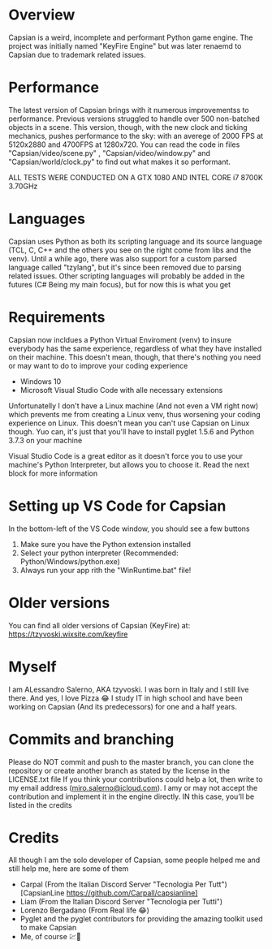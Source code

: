 # Overview
Capsian is a weird, incomplete and performant Python game engine.
The project was initially named "KeyFire Engine" but was later renaemd to Capsian due to trademark related issues.

# Performance
The latest version of Capsian brings with it numerous improvementss to performance.
Previous versions struggled to handle over 500 non-batched objects in a scene. This version, though, with the new clock and ticking mechanics, pushes performance to the sky: with an averege of 2000 FPS at 5120x2880 and 4700FPS at 1280x720. You can read the code in files "Capsian/video/scene.py" , "Capsian/video/window.py" and "Capsian/world/clock.py" to find out what makes it so performant. 

ALL TESTS WERE CONDUCTED ON A GTX 1080 AND INTEL CORE i7 8700K 3.70GHz

# Languages
Capsian uses Python as both its scripting language and its source language (TCL, C, C++ and the others you see on the right come from libs and the venv).
Until a while ago, there was also support for a custom parsed language called "tzylang", but it's since been removed due to parsing related issues. 
Other scripting languages will probably be added in the futures (C# Being my main focus), but for now this is what you get

# Requirements
Capsian now incldues a Python Virtual Enviroment (venv) to insure everybody has the same experience, regardless of what they have installed on their machine.
This doesn't mean, though, that there's nothing you need or may want to do to improve your coding experience
- Windows 10
- Microsoft Visual Studio Code with alle necessary extensions

Unfortunatelly I don't have a Linux machine (And not even a VM right now) which prevents me from creating a Linux venv, thus worsening your coding experience on Linux.
This doesn't mean you can't use Capsian on Linux though. Yuo can, it's just that you'll have to install pyglet 1.5.6 and Python 3.7.3 on your machine 

Visual Studio Code is a great editor as it doesn't force you to use your machine's Python Interpreter, but allows you to choose it. Read the next block for more information

# Setting up VS Code for Capsian
In the bottom-left of the VS Code window, you should see a few buttons
1. Make sure you have the Python extension installed
2. Select your python interpreter (Recommended: Python/Windows/python.exe)
3. Always run your app rith the "WinRuntime.bat" file!

# Older versions
You can find all older versions of Capsian (KeyFire) at: https://tzyvoski.wixsite.com/keyfire

# Myself
I am ALessandro Salerno, AKA tzyvoski. I was born in Italy and I still live there. And yes, I love Pizza 😂
I study IT in high school and have been working on Capsian (And its predecessors) for one and a half years. 

# Commits and branching
Please do NOT commit and push to the master branch, you can clone the repository or create another branch as stated by the license in the LICENSE.txt file
If you think your contributions could help a lot, then write to my email address (miro.salerno@icloud.com). I amy or may not accept the contribution and implement it in the engine directly. IN this case, you'll be listed in the credits

# Credits
All though I am the solo developer of Capsian, some people helped me and still help me, here are some of them
- Carpal (From the Italian Discord Server "Tecnologia Per Tutt") [CapsianLine https://github.com/Carpall/capsianline]
- Liam (From the Italian Discord Server "Tecnologia per Tutti")
- Lorenzo Bergadano (From Real life 😂)
- Pyglet and the pyglet contributors for providing the amazing toolkit used to make Capsian
- Me, of course 💹🤣
